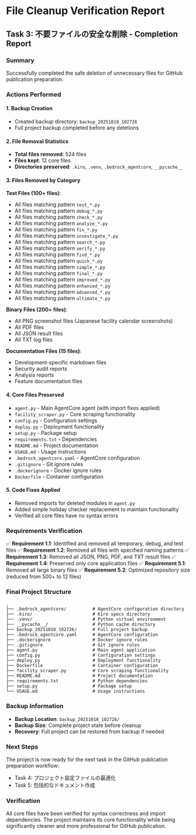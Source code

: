 # File Cleanup Verification Report

## Task 3: 不要ファイルの安全な削除 - Completion Report

### Summary
Successfully completed the safe deletion of unnecessary files for GitHub publication preparation.

### Actions Performed

#### 1. Backup Creation
- Created backup directory: `backup_20251018_102726`
- Full project backup completed before any deletions

#### 2. File Removal Statistics
- **Total files removed**: 524 files
- **Files kept**: 12 core files
- **Directories preserved**: `.kiro`, `.venv`, `.bedrock_agentcore`, `__pycache__`

#### 3. Files Removed by Category

**Test Files (100+ files)**:
- All files matching pattern `test_*.py`
- All files matching pattern `debug_*.py`
- All files matching pattern `check_*.py`
- All files matching pattern `analyze_*.py`
- All files matching pattern `fix_*.py`
- All files matching pattern `investigate_*.py`
- All files matching pattern `search_*.py`
- All files matching pattern `verify_*.py`
- All files matching pattern `find_*.py`
- All files matching pattern `quick_*.py`
- All files matching pattern `simple_*.py`
- All files matching pattern `final_*.py`
- All files matching pattern `improved_*.py`
- All files matching pattern `enhanced_*.py`
- All files matching pattern `advanced_*.py`
- All files matching pattern `ultimate_*.py`

**Binary Files (200+ files)**:
- All PNG screenshot files (Japanese facility calendar screenshots)
- All PDF files
- All JSON result files
- All TXT log files

**Documentation Files (15 files)**:
- Development-specific markdown files
- Security audit reports
- Analysis reports
- Feature documentation files

#### 4. Core Files Preserved
- `agent.py` - Main AgentCore agent (with import fixes applied)
- `facility_scraper.py` - Core scraping functionality
- `config.py` - Configuration settings
- `deploy.py` - Deployment functionality
- `setup.py` - Package setup
- `requirements.txt` - Dependencies
- `README.md` - Project documentation
- `USAGE.md` - Usage instructions
- `.bedrock_agentcore.yaml` - AgentCore configuration
- `.gitignore` - Git ignore rules
- `.dockerignore` - Docker ignore rules
- `Dockerfile` - Container configuration

#### 5. Code Fixes Applied
- Removed imports for deleted modules in `agent.py`
- Added simple holiday checker replacement to maintain functionality
- Verified all core files have no syntax errors

### Requirements Verification

✅ **Requirement 1.1**: Identified and removed all temporary, debug, and test files
✅ **Requirement 1.2**: Removed all files with specified naming patterns
✅ **Requirement 1.3**: Removed all JSON, PNG, PDF, and TXT result files
✅ **Requirement 1.4**: Preserved only core application files
✅ **Requirement 5.1**: Removed all large binary files
✅ **Requirement 5.2**: Optimized repository size (reduced from 500+ to 12 files)

### Final Project Structure
```
.
├── .bedrock_agentcore/          # AgentCore configuration directory
├── .kiro/                       # Kiro specs directory
├── .venv/                       # Python virtual environment
├── __pycache__/                 # Python cache directory
├── backup_20251018_102726/      # Full project backup
├── .bedrock_agentcore.yaml      # AgentCore configuration
├── .dockerignore                # Docker ignore rules
├── .gitignore                   # Git ignore rules
├── agent.py                     # Main agent application
├── config.py                    # Configuration settings
├── deploy.py                    # Deployment functionality
├── Dockerfile                   # Container configuration
├── facility_scraper.py          # Core scraping functionality
├── README.md                    # Project documentation
├── requirements.txt             # Python dependencies
├── setup.py                     # Package setup
└── USAGE.md                     # Usage instructions
```

### Backup Information
- **Backup Location**: `backup_20251018_102726/`
- **Backup Size**: Complete project state before cleanup
- **Recovery**: Full project can be restored from backup if needed

### Next Steps
The project is now ready for the next task in the GitHub publication preparation workflow:
- Task 4: プロジェクト設定ファイルの最適化
- Task 5: 包括的なドキュメント作成

### Verification
All core files have been verified for syntax correctness and import dependencies.
The project maintains its core functionality while being significantly cleaner and more professional for GitHub publication.